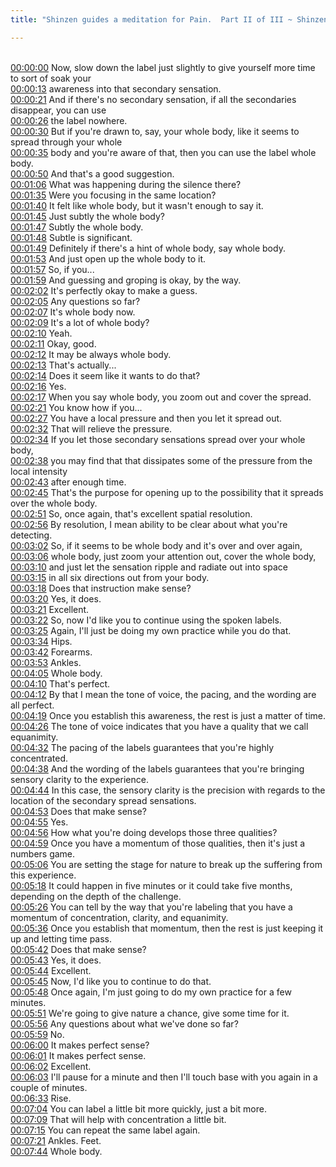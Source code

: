 ```yaml
---
title: "Shinzen guides a meditation for Pain.  Part II of III ~ Shinzen Young"

---
```

<br>[00:00:00](https://www.youtube.com/watch?v=miX52Exkkqk&t=0)   Now, slow down the label just slightly to give yourself more time to sort of soak your 
<br>[00:00:13](https://www.youtube.com/watch?v=miX52Exkkqk&t=13)   awareness into that secondary sensation. 
<br>[00:00:21](https://www.youtube.com/watch?v=miX52Exkkqk&t=21)   And if there's no secondary sensation, if all the secondaries disappear, you can use 
<br>[00:00:26](https://www.youtube.com/watch?v=miX52Exkkqk&t=26)   the label nowhere. 
<br>[00:00:30](https://www.youtube.com/watch?v=miX52Exkkqk&t=30)   But if you're drawn to, say, your whole body, like it seems to spread through your whole 
<br>[00:00:35](https://www.youtube.com/watch?v=miX52Exkkqk&t=35)   body and you're aware of that, then you can use the label whole body. 
<br>[00:00:50](https://www.youtube.com/watch?v=miX52Exkkqk&t=50)   And that's a good suggestion. 
<br>[00:01:06](https://www.youtube.com/watch?v=miX52Exkkqk&t=66)   What was happening during the silence there? 
<br>[00:01:35](https://www.youtube.com/watch?v=miX52Exkkqk&t=95)   Were you focusing in the same location? 
<br>[00:01:40](https://www.youtube.com/watch?v=miX52Exkkqk&t=100)   It felt like whole body, but it wasn't enough to say it. 
<br>[00:01:45](https://www.youtube.com/watch?v=miX52Exkkqk&t=105)   Just subtly the whole body? 
<br>[00:01:47](https://www.youtube.com/watch?v=miX52Exkkqk&t=107)   Subtly the whole body. 
<br>[00:01:48](https://www.youtube.com/watch?v=miX52Exkkqk&t=108)   Subtle is significant. 
<br>[00:01:49](https://www.youtube.com/watch?v=miX52Exkkqk&t=109)   Definitely if there's a hint of whole body, say whole body. 
<br>[00:01:53](https://www.youtube.com/watch?v=miX52Exkkqk&t=113)   And just open up the whole body to it. 
<br>[00:01:57](https://www.youtube.com/watch?v=miX52Exkkqk&t=117)   So, if you... 
<br>[00:01:59](https://www.youtube.com/watch?v=miX52Exkkqk&t=119)   And guessing and groping is okay, by the way. 
<br>[00:02:02](https://www.youtube.com/watch?v=miX52Exkkqk&t=122)   It's perfectly okay to make a guess. 
<br>[00:02:05](https://www.youtube.com/watch?v=miX52Exkkqk&t=125)   Any questions so far? 
<br>[00:02:07](https://www.youtube.com/watch?v=miX52Exkkqk&t=127)   It's whole body now. 
<br>[00:02:09](https://www.youtube.com/watch?v=miX52Exkkqk&t=129)   It's a lot of whole body? 
<br>[00:02:10](https://www.youtube.com/watch?v=miX52Exkkqk&t=130)   Yeah. 
<br>[00:02:11](https://www.youtube.com/watch?v=miX52Exkkqk&t=131)   Okay, good. 
<br>[00:02:12](https://www.youtube.com/watch?v=miX52Exkkqk&t=132)   It may be always whole body. 
<br>[00:02:13](https://www.youtube.com/watch?v=miX52Exkkqk&t=133)   That's actually... 
<br>[00:02:14](https://www.youtube.com/watch?v=miX52Exkkqk&t=134)   Does it seem like it wants to do that? 
<br>[00:02:16](https://www.youtube.com/watch?v=miX52Exkkqk&t=136)   Yes. 
<br>[00:02:17](https://www.youtube.com/watch?v=miX52Exkkqk&t=137)   When you say whole body, you zoom out and cover the spread. 
<br>[00:02:21](https://www.youtube.com/watch?v=miX52Exkkqk&t=141)   You know how if you... 
<br>[00:02:27](https://www.youtube.com/watch?v=miX52Exkkqk&t=147)   You have a local pressure and then you let it spread out. 
<br>[00:02:32](https://www.youtube.com/watch?v=miX52Exkkqk&t=152)   That will relieve the pressure. 
<br>[00:02:34](https://www.youtube.com/watch?v=miX52Exkkqk&t=154)   If you let those secondary sensations spread over your whole body, 
<br>[00:02:38](https://www.youtube.com/watch?v=miX52Exkkqk&t=158)   you may find that that dissipates some of the pressure from the local intensity 
<br>[00:02:43](https://www.youtube.com/watch?v=miX52Exkkqk&t=163)   after enough time. 
<br>[00:02:45](https://www.youtube.com/watch?v=miX52Exkkqk&t=165)   That's the purpose for opening up to the possibility that it spreads over the whole body. 
<br>[00:02:51](https://www.youtube.com/watch?v=miX52Exkkqk&t=171)   So, once again, that's excellent spatial resolution. 
<br>[00:02:56](https://www.youtube.com/watch?v=miX52Exkkqk&t=176)   By resolution, I mean ability to be clear about what you're detecting. 
<br>[00:03:02](https://www.youtube.com/watch?v=miX52Exkkqk&t=182)   So, if it seems to be whole body and it's over and over again, 
<br>[00:03:06](https://www.youtube.com/watch?v=miX52Exkkqk&t=186)   whole body, just zoom your attention out, cover the whole body, 
<br>[00:03:10](https://www.youtube.com/watch?v=miX52Exkkqk&t=190)   and just let the sensation ripple and radiate out into space 
<br>[00:03:15](https://www.youtube.com/watch?v=miX52Exkkqk&t=195)   in all six directions out from your body. 
<br>[00:03:18](https://www.youtube.com/watch?v=miX52Exkkqk&t=198)   Does that instruction make sense? 
<br>[00:03:20](https://www.youtube.com/watch?v=miX52Exkkqk&t=200)   Yes, it does. 
<br>[00:03:21](https://www.youtube.com/watch?v=miX52Exkkqk&t=201)   Excellent. 
<br>[00:03:22](https://www.youtube.com/watch?v=miX52Exkkqk&t=202)   So, now I'd like you to continue using the spoken labels. 
<br>[00:03:25](https://www.youtube.com/watch?v=miX52Exkkqk&t=205)   Again, I'll just be doing my own practice while you do that. 
<br>[00:03:34](https://www.youtube.com/watch?v=miX52Exkkqk&t=214)   Hips. 
<br>[00:03:42](https://www.youtube.com/watch?v=miX52Exkkqk&t=222)   Forearms. 
<br>[00:03:53](https://www.youtube.com/watch?v=miX52Exkkqk&t=233)   Ankles. 
<br>[00:04:05](https://www.youtube.com/watch?v=miX52Exkkqk&t=245)   Whole body. 
<br>[00:04:10](https://www.youtube.com/watch?v=miX52Exkkqk&t=250)   That's perfect. 
<br>[00:04:12](https://www.youtube.com/watch?v=miX52Exkkqk&t=252)   By that I mean the tone of voice, the pacing, and the wording are all perfect. 
<br>[00:04:19](https://www.youtube.com/watch?v=miX52Exkkqk&t=259)   Once you establish this awareness, the rest is just a matter of time. 
<br>[00:04:26](https://www.youtube.com/watch?v=miX52Exkkqk&t=266)   The tone of voice indicates that you have a quality that we call equanimity. 
<br>[00:04:32](https://www.youtube.com/watch?v=miX52Exkkqk&t=272)   The pacing of the labels guarantees that you're highly concentrated. 
<br>[00:04:38](https://www.youtube.com/watch?v=miX52Exkkqk&t=278)   And the wording of the labels guarantees that you're bringing sensory clarity to the experience. 
<br>[00:04:44](https://www.youtube.com/watch?v=miX52Exkkqk&t=284)   In this case, the sensory clarity is the precision with regards to the location of the secondary spread sensations. 
<br>[00:04:53](https://www.youtube.com/watch?v=miX52Exkkqk&t=293)   Does that make sense? 
<br>[00:04:55](https://www.youtube.com/watch?v=miX52Exkkqk&t=295)   Yes. 
<br>[00:04:56](https://www.youtube.com/watch?v=miX52Exkkqk&t=296)   How what you're doing develops those three qualities? 
<br>[00:04:59](https://www.youtube.com/watch?v=miX52Exkkqk&t=299)   Once you have a momentum of those qualities, then it's just a numbers game. 
<br>[00:05:06](https://www.youtube.com/watch?v=miX52Exkkqk&t=306)   You are setting the stage for nature to break up the suffering from this experience. 
<br>[00:05:18](https://www.youtube.com/watch?v=miX52Exkkqk&t=318)   It could happen in five minutes or it could take five months, depending on the depth of the challenge. 
<br>[00:05:26](https://www.youtube.com/watch?v=miX52Exkkqk&t=326)   You can tell by the way that you're labeling that you have a momentum of concentration, clarity, and equanimity. 
<br>[00:05:36](https://www.youtube.com/watch?v=miX52Exkkqk&t=336)   Once you establish that momentum, then the rest is just keeping it up and letting time pass. 
<br>[00:05:42](https://www.youtube.com/watch?v=miX52Exkkqk&t=342)   Does that make sense? 
<br>[00:05:43](https://www.youtube.com/watch?v=miX52Exkkqk&t=343)   Yes, it does. 
<br>[00:05:44](https://www.youtube.com/watch?v=miX52Exkkqk&t=344)   Excellent. 
<br>[00:05:45](https://www.youtube.com/watch?v=miX52Exkkqk&t=345)   Now, I'd like you to continue to do that. 
<br>[00:05:48](https://www.youtube.com/watch?v=miX52Exkkqk&t=348)   Once again, I'm just going to do my own practice for a few minutes. 
<br>[00:05:51](https://www.youtube.com/watch?v=miX52Exkkqk&t=351)   We're going to give nature a chance, give some time for it. 
<br>[00:05:56](https://www.youtube.com/watch?v=miX52Exkkqk&t=356)   Any questions about what we've done so far? 
<br>[00:05:59](https://www.youtube.com/watch?v=miX52Exkkqk&t=359)   No. 
<br>[00:06:00](https://www.youtube.com/watch?v=miX52Exkkqk&t=360)   It makes perfect sense? 
<br>[00:06:01](https://www.youtube.com/watch?v=miX52Exkkqk&t=361)   It makes perfect sense. 
<br>[00:06:02](https://www.youtube.com/watch?v=miX52Exkkqk&t=362)   Excellent. 
<br>[00:06:03](https://www.youtube.com/watch?v=miX52Exkkqk&t=363)   I'll pause for a minute and then I'll touch base with you again in a couple of minutes. 
<br>[00:06:33](https://www.youtube.com/watch?v=miX52Exkkqk&t=393)   Rise. 
<br>[00:07:04](https://www.youtube.com/watch?v=miX52Exkkqk&t=424)   You can label a little bit more quickly, just a bit more. 
<br>[00:07:09](https://www.youtube.com/watch?v=miX52Exkkqk&t=429)   That will help with concentration a little bit. 
<br>[00:07:15](https://www.youtube.com/watch?v=miX52Exkkqk&t=435)   You can repeat the same label again. 
<br>[00:07:21](https://www.youtube.com/watch?v=miX52Exkkqk&t=441)   Ankles. Feet. 
<br>[00:07:44](https://www.youtube.com/watch?v=miX52Exkkqk&t=464)   Whole body. 
<br>